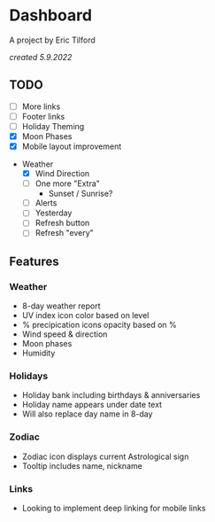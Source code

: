 # Dashboard

A project by Eric Tilford

*created 5.9.2022*

## TODO

- [ ] More links
- [ ] Footer links
- [ ] Holiday Theming
- [x] Moon Phases
- [X] Mobile layout improvement
- Weather
  - [x] Wind Direction
  - [ ] One more "Extra"
      - Sunset / Sunrise?
  - [ ] Alerts
  - [ ] Yesterday
  - [ ] Refresh button
  - [ ] Refresh "every"

## Features

### Weather
- 8-day weather report
- UV index icon color based on level
- % precipication icons opacity based on %
- Wind speed & direction
- Moon phases
- Humidity

### Holidays
- Holiday bank including birthdays & anniversaries
- Holiday name appears under date text
- Will also replace day name in 8-day

### Zodiac
- Zodiac icon displays current Astrological sign
- Tooltip includes name, nickname

### Links
- Looking to implement deep linking for mobile links